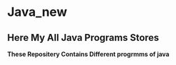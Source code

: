 # Java_new
## Here My All Java Programs Stores
**These Repositery Contains Different progrmms of java**
